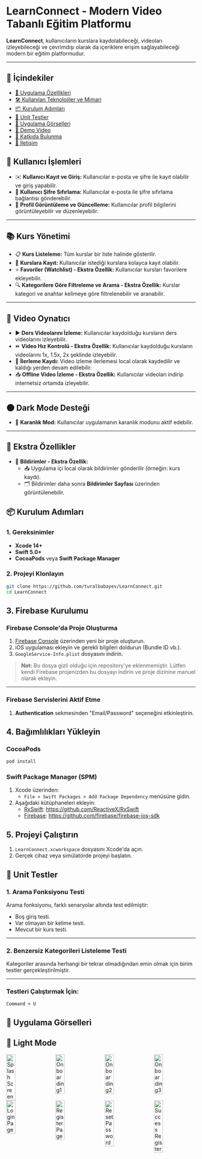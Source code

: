 # LearnConnect - Modern Video Tabanlı Eğitim Platformu

**LearnConnect**, kullanıcıların kurslara kaydolabileceği, videoları izleyebileceği ve çevrimdışı olarak da içeriklere erişim sağlayabileceği modern bir eğitim platformudur.

---

## 🎯 İçindekiler
- [📱 Uygulama Özellikleri](#-uygulama-özellikleri)
- [🛠️ Kullanılan Teknolojiler ve Mimari](#️-kullanılan-teknolojiler-ve-mimari)
- [📦 Kurulum Adımları](#-kurulum-adımları)
- [🧪 Unit Testler](#-unit-testler)
- [🌟 Uygulama Görselleri](#-uygulama-görselleri)
- [🎥 Demo Video](#-demo-video)
- [🤝 Katkıda Bulunma](#-katkıda-bulunma)
- [📧 İletişim](#-iletişim)

## 📱 Kullanıcı İşlemleri
- ✉️ **Kullanıcı Kayıt ve Giriş:** Kullanıcılar e-posta ve şifre ile kayıt olabilir ve giriş yapabilir.
- 🔑 **Kullanıcı Şifre Sıfırlama:** Kullanıcılar e-posta ile şifre sıfırlama bağlantısı gönderebilir.
- 👤 **Profil Görüntüleme ve Güncelleme:** Kullanıcılar profil bilgilerini görüntüleyebilir ve düzenleyebilir.

---

## 📚 Kurs Yönetimi
- 📋 **Kurs Listeleme:** Tüm kurslar bir liste halinde gösterilir.
- 📌 **Kurslara Kayıt:** Kullanıcılar istediği kurslara kolayca kayıt olabilir.
- ⭐ **Favoriler (Watchlist) - Ekstra Özellik:** Kullanıcılar kursları favorilere ekleyebilir.
- 🔍 **Kategorilere Göre Filtreleme ve Arama - Ekstra Özellik:** Kurslar kategori ve anahtar kelimeye göre filtrelenebilir ve aranabilir.

---

## 🎥 Video Oynatıcı
- ▶️ **Ders Videolarını İzleme:** Kullanıcılar kaydolduğu kursların ders videolarını izleyebilir.
- ⏩ **Video Hız Kontrolü - Ekstra Özellik:** Kullanıcılar kaydolduğu kursların videolarını 1x, 1.5x, 2x şeklinde izleyebilir.
- 💾 **İlerleme Kaydı:** Video izleme ilerlemesi local olarak kaydedilir ve kaldığı yerden devam edilebilir.
- 📥 **Offline Video İzleme - Ekstra Özellik:** Kullanıcılar videoları indirip internetsiz ortamda izleyebilir.

---

## 🌑 Dark Mode Desteği
- 🌙 **Karanlık Mod:** Kullanıcılar uygulamanın karanlık modunu aktif edebilir.

---

## 🌟 Ekstra Özellikler
- 🔔 **Bildirimler - Ekstra Özellik:** 
  - 📤 Uygulama içi local olarak bildirimler gönderilir (örneğin: kurs kaydı). 
  - 🗂️ Bildirimler daha sonra **Bildirimler Sayfası** üzerinden görüntülenebilir.


## 📦 Kurulum Adımları

### 1. Gereksinimler
- **Xcode 14+**
- **Swift 5.0+**
- **CocoaPods** veya **Swift Package Manager**

### 2. Projeyi Klonlayın
```bash
git clone https://github.com/turalbabayev/LearnConnect.git
cd LearnConnect
```

## 3. Firebase Kurulumu

### Firebase Console'da Proje Oluşturma

1. [Firebase Console](https://console.firebase.google.com/) üzerinden yeni bir proje oluşturun.
2. iOS uygulaması ekleyin ve gerekli bilgileri doldurun (Bundle ID vb.).
3. `GoogleService-Info.plist` dosyasını indirin.

> **Not:** Bu dosya gizli olduğu için repository'ye eklenmemiştir. Lütfen kendi Firebase projenizden bu dosyayı indirin ve proje dizinine manuel olarak ekleyin.

---

### Firebase Servislerini Aktif Etme

1. **Authentication** sekmesinden "Email/Password" seçeneğini etkinleştirin.

## 4. Bağımlılıkları Yükleyin

### CocoaPods

```bash
pod install
```

### Swift Package Manager (SPM)

1. Xcode üzerinden:
   - `File > Swift Packages > Add Package Dependency` menüsüne gidin.
2. Aşağıdaki kütüphaneleri ekleyin:
   - [RxSwift](https://github.com/ReactiveX/RxSwift): https://github.com/ReactiveX/RxSwift
   - [Firebase](https://github.com/firebase/firebase-ios-sdk): https://github.com/firebase/firebase-ios-sdk

## 5. Projeyi Çalıştırın

1. `LearnConnect.xcworkspace` dosyasını Xcode'da açın.
2. Gerçek cihaz veya simülatörde projeyi başlatın.

## 🧪 Unit Testler

### 1. Arama Fonksiyonu Testi
Arama fonksiyonu, farklı senaryolar altında test edilmiştir:
- Boş giriş testi.
- Var olmayan bir kelime testi.
- Mevcut bir kurs testi.

---

### 2. Benzersiz Kategorileri Listeleme Testi
Kategoriler arasında herhangi bir tekrar olmadığından emin olmak için birim testler gerçekleştirilmiştir.

---

### Testleri Çalıştırmak İçin:
`Command + U`

## 🌟 Uygulama Görselleri
## 🌟 Light Mode

<div style="display: flex; justify-content: space-between;">

<img src="https://endorfinmed.com/wp-content/uploads/2024/11/SplashScreen.png" alt="Splash Screen" width="22%" />
<img src="https://endorfinmed.com/wp-content/uploads/2024/11/onboarding1.png" alt="Onboarding1" width="22%" />
<img src="https://endorfinmed.com/wp-content/uploads/2024/11/onboarding2.png" alt="Onboarding2" width="22%" />
<img src="https://endorfinmed.com/wp-content/uploads/2024/11/onboarding3.png" alt="Onboarding3" width="22%" />

</div>
<div style="display: flex; justify-content: space-between;">

<img src="https://endorfinmed.com/wp-content/uploads/2024/11/login.png" alt="Login Page" width="22%" />
<img src="https://endorfinmed.com/wp-content/uploads/2024/11/register.png" alt="Register Page" width="22%" />
<img src="https://endorfinmed.com/wp-content/uploads/2024/11/resetpass.png" alt="Reset Password" width="22%" />
<img src="https://endorfinmed.com/wp-content/uploads/2024/11/successRegister.png" alt="Success Register" width="22%" />

</div>
